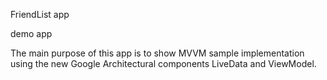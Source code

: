 FriendList app

demo app

The main purpose of this app is to show MVVM sample implementation using the new Google Architectural components LiveData and ViewModel.
